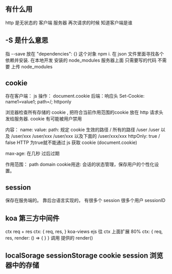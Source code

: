 ## 有什么用
http  是无状态的
客户端  服务器  再次请求的时候  知道客户端是谁
## -S 是什么意思
指 --save
放在 "dependencies": {} 这个对象
npm i.
在 json 文件里面寻找各个依赖并安装.
在本地开发  安装的 node_modules
服务器上面 只需要写的代码   不需要  上传 node_modules
## cookie  
存在客户端：
js  操作：
document.cookie 
后端：响应头
Set-Cookie: name1=value1; path=/;  httponly

浏览器检查所有存储的 cookie , 把符合当前作用范围的cookie 放在 http 请求头 发给服务器.
cookie  有可能被用户禁用

内容：
name:
value:
path: 规定 cookie 生效的路径
/        所有的路径
/user    /user 以及  /user/xxx
/user/xxx  /user/xxx  以及下面的 /user/xxx/xxx
httpOnly: true / false  HTTP   为true就不能通过 js 获取 cookie (document.cookie)

max-age: 在几秒 过后过期

作用范围：
path 
domain
cookie用途: 会话的状态管理，保存用户的个性化设置。

## session
保存在服务端的。
靠后台语言实现的，
有很多个 session
很多个用户  sessionID

## koa 第三方中间件
ctx  req + res 
ctx: {
  req,
  res,
}
koa-views ejs
往 ctx 上面扩展 80%
ctx: {
  req,
  res,
  render: () => {
  }
}
调用 提供的 render()

## localSorage  sessionStorage  cookie  session  浏览器中的存储